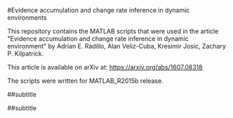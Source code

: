 #Evidence accumulation and change rate inference in dynamic environments

This repository contains the MATLAB scripts that were used in the article "Evidence accumulation and change rate inference in dynamic environment" by Adrian E. Radillo, Alan Veliz-Cuba, Kresimir Josic, Zachary P. Kilpatrick.

This article is available on arXiv at: 
https://arxiv.org/abs/1607.08318

The scripts were written for MATLAB_R2015b release.

##subtitle

##subtitle
